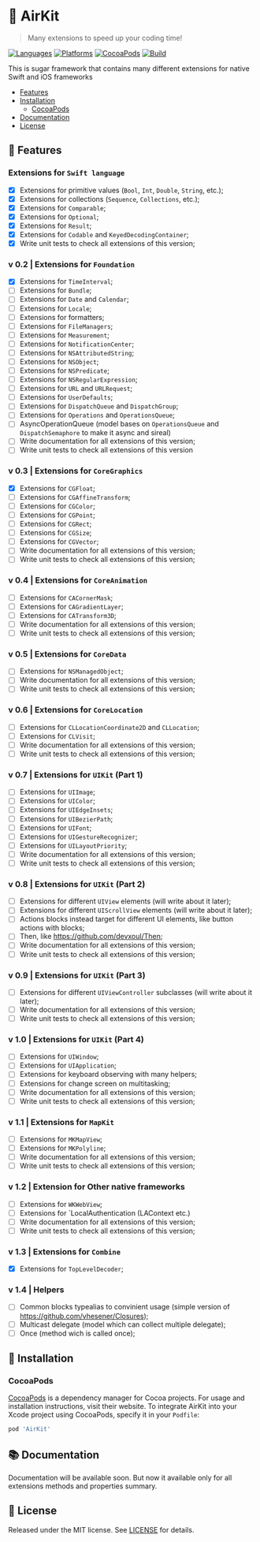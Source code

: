 # 🍃 AirKit
> Many extensions to speed up your coding time!

[![Languages](https://img.shields.io/github/languages/top/yurii-lysytsia/AirKit?color=orange)]()
[![Platforms](https://img.shields.io/cocoapods/p/AirKit)]()
[![CocoaPods](https://img.shields.io/cocoapods/v/AirKit?color=red)]()
[![Build](https://img.shields.io/github/workflow/status/yurii-lysytsia/AirKit/Prepare%20to%20deploy)]()

This is sugar framework that contains many different extensions for native Swift and iOS frameworks

- [Features](#-features)
- [Installation](#-installation)
    - [CocoaPods](#CocoaPods)
- [Documentation](#-documentation)
- [License](#-license)

## 🔮 Features

### Extensions for `Swift language`
- [X] Extensions for primitive values (`Bool`, `Int`, `Double`, `String`, etc.);
- [X] Extensions for collections (`Sequence`, `Collections`, etc.);
- [X] Extensions for `Comparable`;
- [X] Extensions for `Optional`;
- [X] Extensions for `Result`;
- [X] Extensions for `Codable` and `KeyedDecodingContainer`;
- [X] Write unit tests to check all extensions of this version;

### v 0.2 | Extensions for `Foundation`
- [X] Extensions for `TimeInterval`;
- [ ] Extensions for `Bundle`;
- [ ] Extensions for `Date` and `Calendar`;
- [ ] Extensions for `Locale`;
- [ ] Extensions for formatters;
- [ ] Extensions for `FileManagers`;
- [ ] Extensions for `Measurement`;
- [ ] Extensions for `NotificationCenter`;
- [ ] Extensions for `NSAttributedString`;
- [ ] Extensions for `NSObject`;
- [ ] Extensions for `NSPredicate`;
- [ ] Extensions for `NSRegularExpression`;
- [ ] Extensions for `URL` and `URLRequest`;
- [ ] Extensions for `UserDefaults`;
- [ ] Extensions for `DispatchQueue` and `DispatchGroup`;
- [ ] Extensions for `Operations` and `OperationsQueue`;
- [ ] AsyncOperationQueue (model bases on `OperationsQueue` and `DispatchSemaphore` to make it async and sireal)
- [ ] Write documentation for all extensions of this version;
- [ ] Write unit tests to check all extensions of this version

### v 0.3 | Extensions for `CoreGraphics`
- [X] Extensions for `CGFloat`;
- [ ] Extensions for `CGAffineTransform`;
- [ ] Extensions for `CGColor`;
- [ ] Extensions for `CGPoint`;
- [ ] Extensions for `CGRect`;
- [ ] Extensions for `CGSize`;
- [ ] Extensions for `CGVector`;
- [ ] Write documentation for all extensions of this version;
- [ ] Write unit tests to check all extensions of this version;

### v 0.4 | Extensions for `CoreAnimation`
- [ ] Extensions for `CACornerMask`;
- [ ] Extensions for `CAGradientLayer`;
- [ ] Extensions for `CATransform3D`;
- [ ] Write documentation for all extensions of this version;
- [ ] Write unit tests to check all extensions of this version;

### v 0.5 | Extensions for `CoreData`
- [ ] Extensions for `NSManagedObject`;
- [ ] Write documentation for all extensions of this version;
- [ ] Write unit tests to check all extensions of this version;

### v 0.6 | Extensions for `CoreLocation`
- [ ] Extensions for `CLLocationCoordinate2D` and `CLLocation`;
- [ ] Extensions for `CLVisit`;
- [ ] Write documentation for all extensions of this version;
- [ ] Write unit tests to check all extensions of this version;

### v 0.7 | Extensions for `UIKit` (Part 1)
- [ ] Extensions for `UIImage`;
- [ ] Extensions for `UIColor`;
- [ ] Extensions for `UIEdgeInsets`;
- [ ] Extensions for `UIBezierPath`;
- [ ] Extensions for `UIFont`;
- [ ] Extensions for `UIGestureRecognizer`;
- [ ] Extensions for `UILayoutPriority`;
- [ ] Write documentation for all extensions of this version;
- [ ] Write unit tests to check all extensions of this version;

### v 0.8 | Extensions for `UIKit` (Part 2)
- [ ] Extensions for different `UIView` elements (will write about it later);
- [ ] Extensions for different `UIScrollView` elements (will write about it later);
- [ ] Actions blocks instead target for different UI elements, like button actions with blocks;
- [ ] Then, like https://github.com/devxoul/Then;
- [ ] Write documentation for all extensions of this version;
- [ ] Write unit tests to check all extensions of this version;

### v 0.9 | Extensions for `UIKit` (Part 3)
- [ ] Extensions for different `UIViewController` subclasses (will write about it later);
- [ ] Write documentation for all extensions of this version;
- [ ] Write unit tests to check all extensions of this version;

### v 1.0 | Extensions for `UIKit` (Part 4)
- [ ] Extensions for `UIWindow`;
- [ ] Extensions for `UIApplication`;
- [ ] Extensions for keyboard observing with many helpers;
- [ ] Extensions for change screen on multitasking;
- [ ] Write documentation for all extensions of this version;
- [ ] Write unit tests to check all extensions of this version;

### v 1.1 | Extensions for `MapKit`
- [ ] Extensions for `MKMapView`;
- [ ] Extensions for `MKPolyline`;
- [ ] Write documentation for all extensions of this version;
- [ ] Write unit tests to check all extensions of this version;

### v 1.2 | Extension for Other native frameworks
- [ ] Extensions for `WKWebView`;
- [ ] Extensions for `LocalAuthentication (LAContext etc.)
- [ ] Write documentation for all extensions of this version;
- [ ] Write unit tests to check all extensions of this version;

### v 1.3 | Extensions for `Combine`
- [X] Extensions for `TopLevelDecoder`;

### v 1.4 | Helpers
- [ ] Common blocks typealias to convinient usage (simple version of https://github.com/vhesener/Closures);
- [ ] Multicast delegate (model which can collect multiple delegate);
- [ ] Once (method wich is called once);

## 🚀 Installation

### CocoaPods 
[CocoaPods](https://cocoapods.org) is a dependency manager for Cocoa projects. For usage and installation instructions, visit their website. To integrate AirKit into your Xcode project using CocoaPods, specify it in your `Podfile`:
```ruby
pod 'AirKit'
```

## 📚 Documentation
Documentation will be available soon. But now it available only for all extensions methods and properties summary.

## 📜 License
Released under the MIT license. See [LICENSE](LICENSE) for details.

